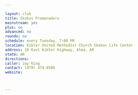 ```yaml
---

layout: club
title: Skokos Promenaders
mainstream: yes
plus: no
advanced: no
rounds: no
schedule: every Tuesday, 7:00 PM
location: Kibler United Methodist Church Skokos Life Center
address: 19 East Kibler Highway, Alma, AR
state: AR
directions: 
caller: Jay King
contact: (479) 474-8500
website: 



---
```


